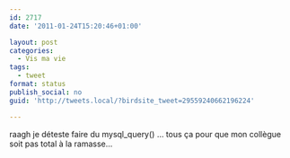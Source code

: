 ```yaml
---
id: 2717
date: '2011-01-24T15:20:46+01:00'

layout: post
categories:
  - Vis ma vie
tags:
  - tweet
format: status
publish_social: no
guid: 'http://tweets.local/?birdsite_tweet=29559240662196224'

---
```


raagh je déteste faire du mysql\_query() … tous ça pour que mon collègue soit pas total à la ramasse…